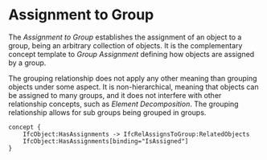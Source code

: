 Assignment to Group
===================

The _Assignment to Group_ establishes the assignment of an object to a group, being an arbitrary collection of objects. It is the complementary concept template to _Group Assignment_ defining how objects are assigned by a group.

The grouping relationship does not apply any other meaning than grouping objects under some aspect. It is non-hierarchical, meaning that objects can be assigned to many groups, and it does not interfere with other relationship concepts, such as _Element Decomposition_. The grouping relationship allows for sub groups being grouped in groups.

```
concept {
    IfcObject:HasAssignments -> IfcRelAssignsToGroup:RelatedObjects
    IfcObject:HasAssignments[binding="IsAssigned"]
}
```
